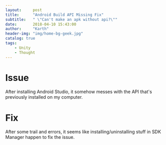 ```yaml
---
layout:     post
title:      "Android Build API Missing Fix"
subtitle:   " \"Can't make an apk without api?\""
date:       2018-04-10 15:43:00
author:     "Karth"
header-img: "img/home-bg-geek.jpg"
catalog: true
tags:
    - Unity
    - Thought
---
```


# Issue #
After installing Android Studio, it somehow messes with the API that's previously installed on my computer.

# Fix #
 After some trail and errors, it seems like installing/uninstalling stuff in SDK Manager happen to fix the issue.

